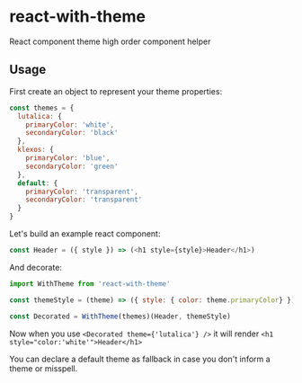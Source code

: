 # react-with-theme

React component theme high order component helper

## Usage

First create an object to represent your theme properties:

```js
const themes = {
  lutalica: {
    primaryColor: 'white',
    secondaryColor: 'black'
  },
  klexos: {
    primaryColor: 'blue',
    secondaryColor: 'green'
  },
  default: {
    primaryColor: 'transparent',
    secondaryColor: 'transparent'
  }
}
```

Let's build an example react component:

```js
const Header = ({ style }) => (<h1 style={style}>Header</h1>)
```

And decorate:

```js
import WithTheme from 'react-with-theme'

const themeStyle = (theme) => ({ style: { color: theme.primaryColor} })

const Decorated = WithTheme(themes)(Header, themeStyle)
```

Now when you use `<Decorated theme={'lutalica'} />`
it will render `<h1 style="color:'white'">Header</h1>`

You can declare a default theme as fallback in case you don't inform a theme or misspell.
